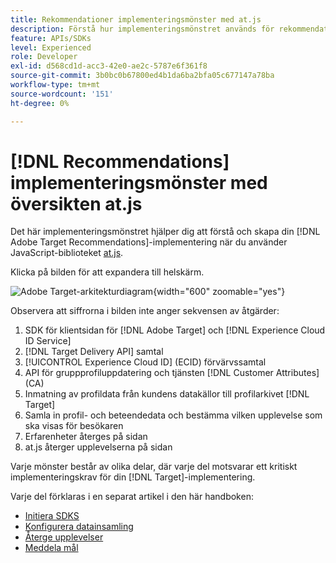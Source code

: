 ```yaml
---
title: Rekommendationer implementeringsmönster med at.js
description: Förstå hur implementeringsmönstret används för rekommendationer med at.js
feature: APIs/SDKs
level: Experienced
role: Developer
exl-id: d568cd1d-acc3-42e0-ae2c-5787e6f361f8
source-git-commit: 3b0bc0b67800ed4b1da6ba2bfa05c677147a78ba
workflow-type: tm+mt
source-wordcount: '151'
ht-degree: 0%

---
```


# [!DNL Recommendations] implementeringsmönster med översikten at.js

Det här implementeringsmönstret hjälper dig att förstå och skapa din [!DNL Adobe Target Recommendations]-implementering när du använder JavaScript-biblioteket [ at.js](/help/dev/implement/client-side/atjs/how-atjs-works/how-atjs-works.md).

Klicka på bilden för att expandera till helskärm.

![Adobe Target-arkitekturdiagram](/help/dev/patterns/assets/architecture-chart.png){width="600" zoomable="yes"}

Observera att siffrorna i bilden inte anger sekvensen av åtgärder:

1. SDK för klientsidan för [!DNL Adobe Target] och [!DNL Experience Cloud ID Service]
1. [!DNL Target Delivery API] samtal
1. [!UICONTROL Experience Cloud ID] (ECID) förvärvssamtal
1. API för gruppprofiluppdatering och tjänsten [!DNL Customer Attributes] (CA)
1. Inmatning av profildata från kundens datakällor till profilarkivet [!DNL Target]
1. Samla in profil- och beteendedata och bestämma vilken upplevelse som ska visas för besökaren
1. Erfarenheter återges på sidan
1. at.js återger upplevelserna på sidan

Varje mönster består av olika delar, där varje del motsvarar ett kritiskt implementeringskrav för din [!DNL Target]-implementering.

Varje del förklaras i en separat artikel i den här handboken:

* [Initiera SDKS](/help/dev/patterns/recs-atjs/initialize-sdk.md)
* [Konfigurera datainsamling](/help/dev/patterns/recs-atjs/data-collection.md)
* [Återge upplevelser](/help/dev/patterns/recs-atjs/render-experiences.md)
* [Meddela mål](/help/dev/patterns/recs-atjs/notify-target.md)
